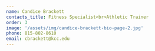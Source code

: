 ```yaml
---
name: Candice Brackett
contacts_title: Fitness Specialist<br>Athletic Trainer
order: 3
image: '/assets/img/candice-brackett-bio-page-2.jpg'
phone: 815‑802‑8610
email: cbrackett@kcc.edu
---
```


